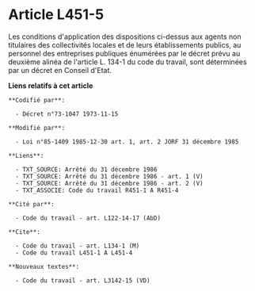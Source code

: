 # Article L451-5

Les conditions d'application des dispositions ci-dessus aux agents non titulaires des collectivités locales et de leurs
établissements publics, au personnel des entreprises publiques énumérées par le décret prévu au deuxième alinéa de l'article
L.  134-1 du code du travail, sont déterminées par un décret en Conseil d'Etat.

**Liens relatifs à cet article**

	**Codifié par**:

	  - Décret n°73-1047 1973-11-15

	**Modifié par**:

	  - Loi n°85-1409 1985-12-30 art. 1, art. 2 JORF 31 décembre 1985

	**Liens**:

	  - TXT_SOURCE: Arrêté du 31 décembre 1986
	  - TXT_SOURCE: Arrêté du 31 décembre 1986 - art. 1 (V)
	  - TXT_SOURCE: Arrêté du 31 décembre 1986 - art. 2 (V)
	  - TXT_ASSOCIE: Code du travail R451-1 A R451-4

	**Cité par**:

	  - Code du travail - art. L122-14-17 (AbD)

	**Cite**:

	  - Code du travail - art. L134-1 (M)
	  - Code du travail L451-1 A L451-4

	**Nouveaux textes**:

	  - Code du travail - art. L3142-15 (VD)
